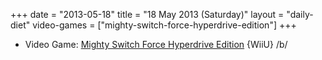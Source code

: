 +++
date = "2013-05-18"
title = "18 May 2013 (Saturday)"
layout = "daily-diet"
video-games = ["mighty-switch-force-hyperdrive-edition"]
+++

<ul>
<li class="entry Video Game">Video Game: <a href="/video-games/mighty-switch-force-hyperdrive-edition">Mighty Switch Force Hyperdrive Edition</a> {WiiU} /b/</li>
</ul>
